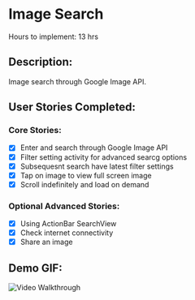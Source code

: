 Image Search
============

Hours to implement: 13 hrs

Description:
------------
Image search through Google Image API.

User Stories Completed:
-----------------------

### Core Stories:
* [x] Enter and search through Google Image API
* [x] Filter setting activity for advanced searcg options
* [x] Subsequesnt search have latest filter settings
* [x] Tap on image to view full screen image
* [x] Scroll indefinitely and load on demand

### Optional Advanced Stories:
* [x] Using ActionBar SearchView
* [x] Check internet connectivity
* [x] Share an image

Demo GIF:
---------
![Video Walkthrough](ImageSearch.gif)
